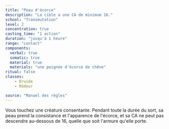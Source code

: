 ```yaml
---
title: "Peau d'écorce"
description: "La cible a une CA de minimum 16."
school: "Transmutation"
level: 2
concentration: true
casting_time: "1 action"
duration: "jusqu'à 1 heure"
range: "contact"
components:
  verbal: true
  somatic: true
  material: true
  materials: "une poignée d'écorce de chêne"
ritual: false
classes:
    - Druide
    - Rôdeur

source: "Manuel des règles"
---
```

Vous touchez une créature consentante. Pendant toute la durée du sort, sa peau prend la consistance et l'apparence de l'écorce, et sa CA ne peut pas descendre au-dessous de 16, quelle que soit l'armure qu'elle porte.
